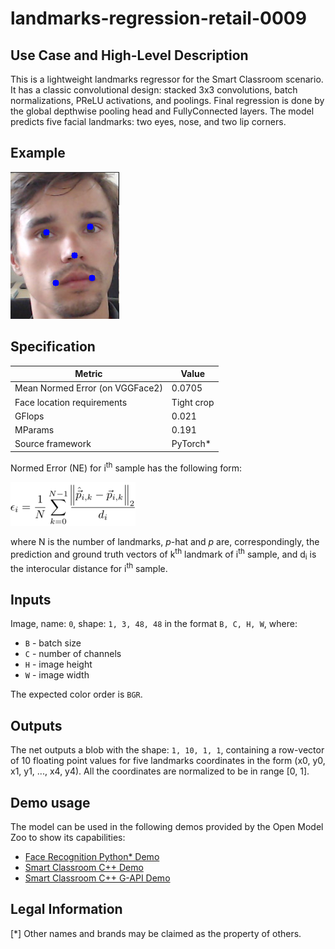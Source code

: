 # landmarks-regression-retail-0009

## Use Case and High-Level Description

This is a lightweight landmarks regressor for the Smart Classroom scenario. It has a classic convolutional design: stacked 3x3 convolutions, batch normalizations, PReLU activations, and poolings. Final regression is done by the global depthwise pooling head and FullyConnected layers. The model predicts five facial landmarks: two eyes, nose, and two lip corners.

## Example

![](./assets/landmarks-regression-retail-0009.png)

## Specification

| Metric                          | Value                                     |
|---------------------------------|-------------------------------------------|
| Mean Normed Error (on VGGFace2) | 0.0705                                    |
| Face location requirements      | Tight crop                                |
| GFlops                          | 0.021                                     |
| MParams                         | 0.191                                     |
| Source framework                | PyTorch\*                                 |

Normed Error (NE) for i<sup>th</sup> sample has the following form:

![](./assets/normed_error.png)

where N is the number of landmarks, _p_-hat and _p_ are, correspondingly, the prediction and ground truth vectors of k<sup>th</sup> landmark of i<sup>th</sup> sample, and d<sub>i</sub> is the interocular distance for i<sup>th</sup> sample.

## Inputs

Image, name: `0`, shape: `1, 3, 48, 48` in the format `B, C, H, W`, where:

- `B` - batch size
- `C` - number of channels
- `H` - image height
- `W` - image width

The expected color order is `BGR`.

## Outputs

The net outputs a blob with the shape: `1, 10, 1, 1`, containing a row-vector of 10 floating point values
for five landmarks coordinates in the form (x0, y0, x1, y1, ..., x4, y4).
All the coordinates are normalized to be in range [0, 1].

## Demo usage

The model can be used in the following demos provided by the Open Model Zoo to show its capabilities:

* [Face Recognition Python\* Demo](../../../demos/face_recognition_demo/python/README.md)
* [Smart Classroom C++ Demo](../../../demos/smart_classroom_demo/cpp/README.md)
* [Smart Classroom C++ G-API Demo](../../../demos/smart_classroom_demo/cpp_gapi/README.md)

## Legal Information
[*] Other names and brands may be claimed as the property of others.
